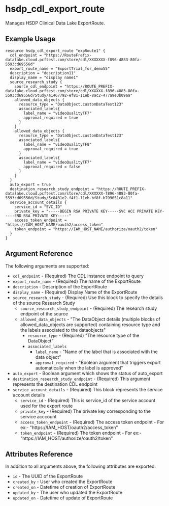 # hsdp_cdl_export_route

Manages HSDP Clinical Data Lake ExportRoute.

## Example Usage

```hcl
resource hsdp_cdl_export_route "expRoute1" {
  cdl_endpoint = "https://RouteFrefix-datalake.cloud.pcftest.com/store/cdl/XXXXXXX-f896-4883-80fa-5593cd69556d"
  export_route_name = "ExportTrial_for_demo55"
  description = "description11"
  display_name = "display name1"
  source_research_study {
    source_cdl_endpoint = "https://ROUTE_PREFIX-datalake.cloud.pcftest.com/store/cdl/XXXXXX-f896-4883-80fa-5593cd69556d/Study/a1467792-ef81-11eb-8ac2-477a9e3b09aa"
    allowed_data_objects {
      resource_type = "DataObject.customDataTest123"
      associated_labels{
        label_name = "videoQualityTF7"
        approval_required = true
      } 
    }
    allowed_data_objects {
      resource_type = "DataObject.customDataTest123"
      associated_labels{
        label_name = "videoQualityTF8"
        approval_required = true
      }
      associated_labels{
        label_name = "videoQualityTF7"
        approval_required = false
      } 
    }
  }
  auto_export = true
  destination_research_study_endpoint = "https://ROUTE_PREFIX-datalake.cloud.pcftest.com/store/cdl/XXXXXX-f896-4883-80fa-5593cd69556d/Study/5c8431e2-f4f1-11eb-bf8f-b799651c8a11"
  service_account_details {
    service_id = "SVC_ID"
    private_key = "-----BEGIN RSA PRIVATE KEY-----SVC ACC PRIVATE KEY-----END RSA PRIVATE KEY-----"
    access_token_endpoint = "https://IAM_HOST_NAME/oauth2/access_token"
    token_endpoint = "https://IAM_HOST_NAME/authorize/oauth2/token"
  }
}
```

## Argument Reference

The following arguments are supported:

* `cdl_endpoint` - (Required) The CDL instance endpoint to query
* `export_route_name` - (Required) The name of the ExportRoute
* `description` -  Description of the ExportRoute
* `display_name` - (Required) Display Name of the ExportRoute
* `source_research_study` - (Required) Use this block to specify the details of the source Research Study
  * `source_research_study_endpoint` - (Required) The research study endpoint of the source
  * `allowed_data_objects` - "The DataObject details (multiple blocks of allowed_data_objects are supported) containing resource type and the labels associated to the dataobjects"
    * `resource_type` - (Required) "The resource type of the DataObject"
    * `associated_labels`
      * `label_name` - "Name of the label that is associated with the data object"
      * `approval_required` - "Boolean argument that triggers export automatically when the label is approved"
* `auto_export` - Boolean argument which shows the status of auto_export
* `destination_research_study_endpoint` - (Required) This argument represents the destination CDL endpoint
* `service_account_details` - (Required) This block represents the service account details
  * `service_id` - (Required) This is service_id of the service account used for the export route
  * `private_key` - (Required) The private key corresponding to the service acccount
  * `access_token_endpoint` - (Required) The access token endpoint - For ex:- "https://IAM_HOST/oauth2/access_token"
  * `token_endpoint` - (Required) The token endpoint - For ex:- "https://IAM_HOST/authorize/oauth2/token"

## Attributes Reference

In addition to all arguments above, the following attributes are exported:

* `id` - The UUID of the ExportRoute
* `created_by` - User who created the ExportRoute
* `created_on` - Datetime of creation of ExportRoute
* `updated_by` - The user who updated the ExportRoute
* `updated_on` - Datetime of update of ExportRoute
